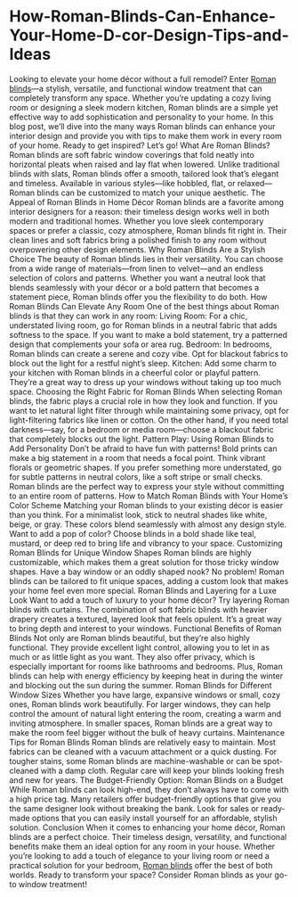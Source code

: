 # How-Roman-Blinds-Can-Enhance-Your-Home-D-cor-Design-Tips-and-Ideas
Looking to elevate your home décor without a full remodel? Enter [Roman blinds](https://eastendblinds.com/)—a stylish, versatile, and functional window treatment that can completely transform any space. Whether you’re updating a cozy living room or designing a sleek modern kitchen, Roman blinds are a simple yet effective way to add sophistication and personality to your home. In this blog post, we’ll dive into the many ways Roman blinds can enhance your interior design and provide you with tips to make them work in every room of your home. Ready to get inspired? Let’s go!
What Are Roman Blinds?
Roman blinds are soft fabric window coverings that fold neatly into horizontal pleats when raised and lay flat when lowered. Unlike traditional blinds with slats, Roman blinds offer a smooth, tailored look that’s elegant and timeless. Available in various styles—like hobbled, flat, or relaxed—Roman blinds can be customized to match your unique aesthetic.
The Appeal of Roman Blinds in Home Décor
Roman blinds are a favorite among interior designers for a reason: their timeless design works well in both modern and traditional homes. Whether you love sleek contemporary spaces or prefer a classic, cozy atmosphere, Roman blinds fit right in. Their clean lines and soft fabrics bring a polished finish to any room without overpowering other design elements.
Why Roman Blinds Are a Stylish Choice
The beauty of Roman blinds lies in their versatility. You can choose from a wide range of materials—from linen to velvet—and an endless selection of colors and patterns. Whether you want a neutral look that blends seamlessly with your décor or a bold pattern that becomes a statement piece, Roman blinds offer you the flexibility to do both.
How Roman Blinds Can Elevate Any Room
One of the best things about Roman blinds is that they can work in any room:
Living Room: For a chic, understated living room, go for Roman blinds in a neutral fabric that adds softness to the space. If you want to make a bold statement, try a patterned design that complements your sofa or area rug.
Bedroom: In bedrooms, Roman blinds can create a serene and cozy vibe. Opt for blackout fabrics to block out the light for a restful night’s sleep.
Kitchen: Add some charm to your kitchen with Roman blinds in a cheerful color or playful pattern. They’re a great way to dress up your windows without taking up too much space.
Choosing the Right Fabric for Roman Blinds
When selecting Roman blinds, the fabric plays a crucial role in how they look and function. If you want to let natural light filter through while maintaining some privacy, opt for light-filtering fabrics like linen or cotton. On the other hand, if you need total darkness—say, for a bedroom or media room—choose a blackout fabric that completely blocks out the light.
Pattern Play: Using Roman Blinds to Add Personality
Don’t be afraid to have fun with patterns! Bold prints can make a big statement in a room that needs a focal point. Think vibrant florals or geometric shapes. If you prefer something more understated, go for subtle patterns in neutral colors, like a soft stripe or small checks. Roman blinds are the perfect way to express your style without committing to an entire room of patterns.
How to Match Roman Blinds with Your Home’s Color Scheme
Matching your Roman blinds to your existing décor is easier than you think. For a minimalist look, stick to neutral shades like white, beige, or gray. These colors blend seamlessly with almost any design style. Want to add a pop of color? Choose blinds in a bold shade like teal, mustard, or deep red to bring life and vibrancy to your space.
Customizing Roman Blinds for Unique Window Shapes
Roman blinds are highly customizable, which makes them a great solution for those tricky window shapes. Have a bay window or an oddly shaped nook? No problem! Roman blinds can be tailored to fit unique spaces, adding a custom look that makes your home feel even more special.
Roman Blinds and Layering for a Luxe Look
Want to add a touch of luxury to your home décor? Try layering Roman blinds with curtains. The combination of soft fabric blinds with heavier drapery creates a textured, layered look that feels opulent. It’s a great way to bring depth and interest to your windows.
Functional Benefits of Roman Blinds
Not only are Roman blinds beautiful, but they’re also highly functional. They provide excellent light control, allowing you to let in as much or as little light as you want. They also offer privacy, which is especially important for rooms like bathrooms and bedrooms. Plus, Roman blinds can help with energy efficiency by keeping heat in during the winter and blocking out the sun during the summer.
Roman Blinds for Different Window Sizes
Whether you have large, expansive windows or small, cozy ones, Roman blinds work beautifully. For larger windows, they can help control the amount of natural light entering the room, creating a warm and inviting atmosphere. In smaller spaces, Roman blinds are a great way to make the room feel bigger without the bulk of heavy curtains.
Maintenance Tips for Roman Blinds
Roman blinds are relatively easy to maintain. Most fabrics can be cleaned with a vacuum attachment or a quick dusting. For tougher stains, some Roman blinds are machine-washable or can be spot-cleaned with a damp cloth. Regular care will keep your blinds looking fresh and new for years.
The Budget-Friendly Option: Roman Blinds on a Budget
While Roman blinds can look high-end, they don’t always have to come with a high price tag. Many retailers offer budget-friendly options that give you the same designer look without breaking the bank. Look for sales or ready-made options that you can easily install yourself for an affordable, stylish solution.
Conclusion
When it comes to enhancing your home décor, Roman blinds are a perfect choice. Their timeless design, versatility, and functional benefits make them an ideal option for any room in your house. Whether you’re looking to add a touch of elegance to your living room or need a practical solution for your bedroom, [Roman blinds](https://eastendblinds.com/what-are-roman-blinds/) offer the best of both worlds. Ready to transform your space? Consider Roman blinds as your go-to window treatment!

